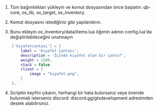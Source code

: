1. Tüm bağımlılıkları yükleyin ve komut dosyasından önce başlatın: qb-core, ox_lib, ox_target, ox_inventory.

2. Komut dosyasını istediğiniz gibi yapılandırın.

3. Bunu ekleyin ox_inventory/data/items.lua öğenin adının config.lua'da değiştirilebileceğini unutmayın
```lua
    ['kiyafetcantasi'] = {
		label = 'Kıyafet Çantası',
		description = 'İçinde kıyafet olan bir çanta?',
		weight = 1500,
		stack = false
		client = {
			image = "kiyafet.png",
		}
	},
```
4. Scriptin keyfini çıkarın, herhangi bir hata bulursanız veya öneride bulunmak isterseniz discord: discord.gg/gtxdevelopment adresimden destek alabilirsiniz.